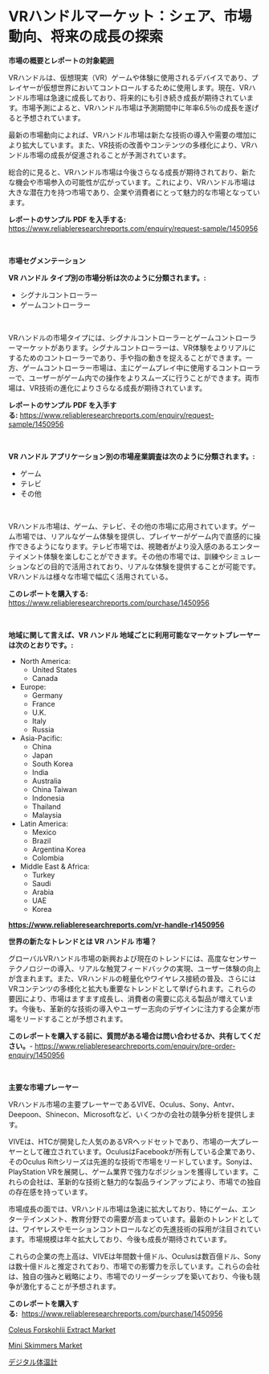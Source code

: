 <p><h1>VRハンドルマーケット：シェア、市場動向、将来の成長の探索</h1></p><p><strong>市場の概要とレポートの対象範囲</strong></p>
<p><p>VRハンドルは、仮想現実（VR）ゲームや体験に使用されるデバイスであり、プレイヤーが仮想世界においてコントロールするために使用します。現在、VRハンドル市場は急速に成長しており、将来的にも引き続き成長が期待されています。市場予測によると、VRハンドル市場は予測期間中に年率6.5％の成長を遂げると予想されています。</p><p>最新の市場動向によれば、VRハンドル市場は新たな技術の導入や需要の増加により拡大しています。また、VR技術の改善やコンテンツの多様化により、VRハンドル市場の成長が促進されることが予測されています。</p><p>総合的に見ると、VRハンドル市場は今後さらなる成長が期待されており、新たな機会や市場参入の可能性が広がっています。これにより、VRハンドル市場は大きな潜在力を持つ市場であり、企業や消費者にとって魅力的な市場となっています。</p></p>
<p><strong>レポートのサンプル PDF を入手する:</strong> <a href="https://www.reliableresearchreports.com/enquiry/request-sample/1450956">https://www.reliableresearchreports.com/enquiry/request-sample/1450956</a></p>
<p>&nbsp;</p>
<p><strong>市場セグメンテーション</strong></p>
<p><strong>VR ハンドル タイプ別の市場分析は次のように分類されます。:</strong></p>
<p><ul><li>シグナルコントローラー</li><li>ゲームコントローラー</li></ul></p>
<p>&nbsp;</p>
<p><p>VRハンドルの市場タイプには、シグナルコントローラーとゲームコントローラーマーケットがあります。シグナルコントローラーは、VR体験をよりリアルにするためのコントローラーであり、手や指の動きを捉えることができます。一方、ゲームコントローラー市場は、主にゲームプレイ中に使用するコントローラーで、ユーザーがゲーム内での操作をよりスムーズに行うことができます。両市場は、VR技術の進化によりさらなる成長が期待されています。</p></p>
<p><strong>レポートのサンプル PDF を入手する:</strong>&nbsp;<a href="https://www.reliableresearchreports.com/enquiry/request-sample/1450956">https://www.reliableresearchreports.com/enquiry/request-sample/1450956</a></p>
<p>&nbsp;</p>
<p><strong> VR ハンドル アプリケーション別の市場産業調査は次のように分類されます。:</strong></p>
<p><ul><li>ゲーム</li><li>テレビ</li><li>その他</li></ul></p>
<p>&nbsp;</p>
<p><p>VRハンドル市場は、ゲーム、テレビ、その他の市場に応用されています。ゲーム市場では、リアルなゲーム体験を提供し、プレイヤーがゲーム内で直感的に操作できるようになります。テレビ市場では、視聴者がより没入感のあるエンターテイメント体験を楽しむことができます。その他の市場では、訓練やシミュレーションなどの目的で活用されており、リアルな体験を提供することが可能です。VRハンドルは様々な市場で幅広く活用されている。</p></p>
<p><strong>このレポートを購入する:</strong>&nbsp; <a href="https://www.reliableresearchreports.com/purchase/1450956">https://www.reliableresearchreports.com/purchase/1450956</a></p>
<p>&nbsp;</p>
<p><strong>地域に関して言えば、VR ハンドル 地域ごとに利用可能なマーケットプレーヤーは次のとおりです。:</strong></p>
<p><ul>
    <li>
        North America:
        <ul>
            <li>United States</li>
            <li>Canada</li>
        </ul>
    </li>
    <li>
        Europe:
        <ul>
            <li>Germany</li>
            <li>France</li>
            <li>U.K.</li>
            <li>Italy</li>
            <li>Russia</li>
        </ul>
    </li>
    <li>
        Asia-Pacific:
        <ul>
            <li>China</li>
            <li>Japan</li>
            <li>South Korea</li>
            <li>India</li>
            <li>Australia</li>
            <li>China Taiwan</li>
            <li>Indonesia</li>
            <li>Thailand</li>
            <li>Malaysia</li>
        </ul>
    </li>
    <li>
        Latin America:
        <ul>
            <li>Mexico</li>
            <li>Brazil</li>
            <li>Argentina Korea</li>
            <li>Colombia</li>
        </ul>
    </li>
    <li>
        Middle East & Africa:
        <ul>
            <li>Turkey</li>
            <li>Saudi</li>
            <li>Arabia</li>
            <li>UAE</li>
            <li>Korea</li>
        </ul>
    </li>
    </ul></p>
<p><strong><a href="https://www.reliableresearchreports.com/vr-handle-r1450956">https://www.reliableresearchreports.com/vr-handle-r1450956</a></strong>&nbsp;</p>
<p><strong>世界の新たなトレンドとは VR ハンドル 市場？</strong></p>
<p><p>グローバルVRハンドル市場の新興および現在のトレンドには、高度なセンサーテクノロジーの導入、リアルな触覚フィードバックの実現、ユーザー体験の向上が含まれます。また、VRハンドルの軽量化やワイヤレス接続の普及、さらにはVRコンテンツの多様化と拡大も重要なトレンドとして挙げられます。これらの要因により、市場はますます成長し、消費者の需要に応える製品が増えています。今後も、革新的な技術の導入やユーザー志向のデザインに注力する企業が市場をリードすることが予想されます。</p></p>
<p><strong>このレポートを購入する前に、質問がある場合は問い合わせるか、共有してください。</strong>- <a href="https://www.reliableresearchreports.com/enquiry/pre-order-enquiry/1450956">https://www.reliableresearchreports.com/enquiry/pre-order-enquiry/1450956</a></p>
<p>&nbsp;</p>
<p><strong>主要な市場プレーヤー</strong></p>
<p><p>VRハンドル市場の主要プレーヤーであるVIVE、Oculus、Sony、Antvr、Deepoon、Shinecon、Microsoftなど、いくつかの会社の競争分析を提供します。</p><p>VIVEは、HTCが開発した人気のあるVRヘッドセットであり、市場の一大プレーヤーとして確立されています。OculusはFacebookが所有している企業であり、そのOculus Riftシリーズは先進的な技術で市場をリードしています。Sonyは、PlayStation VRを展開し、ゲーム業界で強力なポジションを獲得しています。これらの会社は、革新的な技術と魅力的な製品ラインアップにより、市場での独自の存在感を持っています。</p><p>市場成長の面では、VRハンドル市場は急速に拡大しており、特にゲーム、エンターテインメント、教育分野での需要が高まっています。最新のトレンドとしては、ワイヤレスやモーションコントロールなどの先進技術の採用が注目されています。市場規模は年々拡大しており、今後も成長が期待されています。</p><p>これらの企業の売上高は、VIVEは年間数十億ドル、Oculusは数百億ドル、Sonyは数十億ドルと推定されており、市場での影響力を示しています。これらの会社は、独自の強みと戦略により、市場でのリーダーシップを築いており、今後も競争が激化することが予想されます。</p></p>
<p><strong>このレポートを購入する:</strong>&nbsp;&nbsp;<a href="https://www.reliableresearchreports.com/purchase/1450956">https://www.reliableresearchreports.com/purchase/1450956</a></p>
<p><p><a href="https://simplistic-meeting-7ee.notion.site/Coleus-Forskohlii-Extract-Market-Analysis-Examines-its-Scope-on-Growth-Opportunities-and-Forecasted-5f29ebc8fbb14c8a86d133510b54627d">Coleus Forskohlii Extract Market</a></p><p><a href="https://github.com/Sinjinluong3e0awx2m195k76/Market-Research-Report-List-2/blob/main/mini-skimmers-market.md">Mini Skimmers Market</a></p><p><a href="https://github.com/ReganWisoky2023/Market-Research-Report-List-1/blob/main/936130220635.md">デジタル体温計</a></p></p>